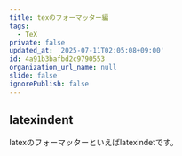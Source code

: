 ```yaml
---
title: texのフォーマッター編
tags:
  - TeX
private: false
updated_at: '2025-07-11T02:05:08+09:00'
id: 4a91b3bafbd2c9790553
organization_url_name: null
slide: false
ignorePublish: false
---
```

## latexindent

latexのフォーマッターといえばlatexindetです。
